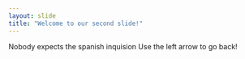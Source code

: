 ```yaml
---
layout: slide
title: "Welcome to our second slide!"
---
```

Nobody expects the spanish inquision 
Use the left arrow to go back!
